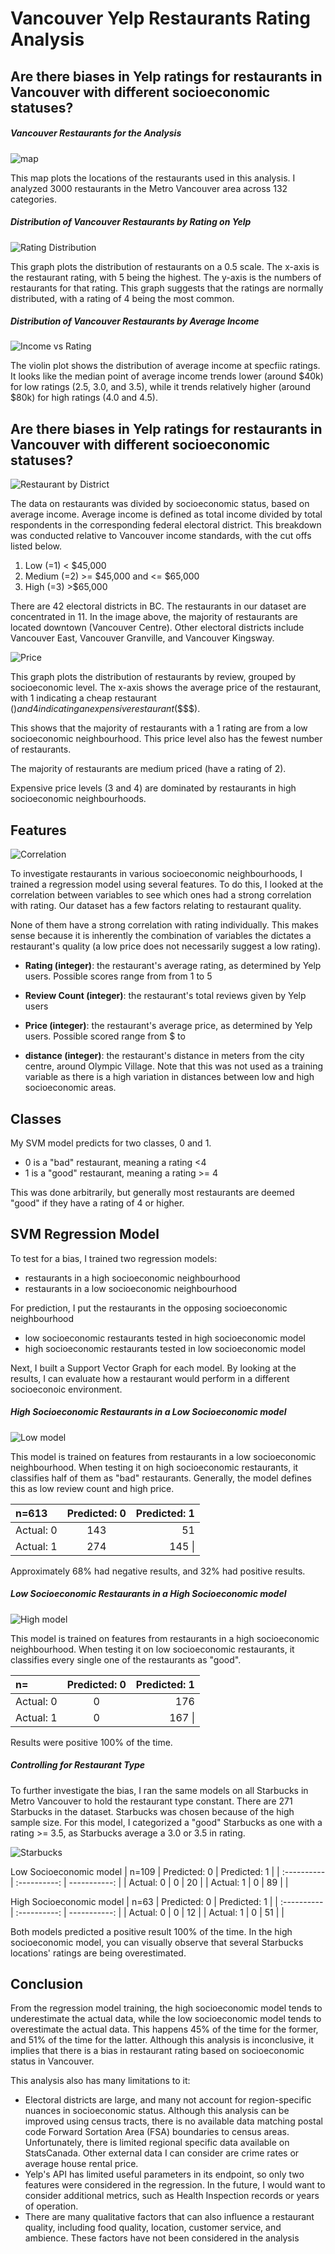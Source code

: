 # Vancouver Yelp Restaurants Rating Analysis




## Are there biases in Yelp ratings for restaurants in Vancouver with different socioeconomic statuses?

##### Vancouver Restaurants for the Analysis

![map](Figure_1.png)

This map plots the locations of the restaurants used in this analysis. I analyzed 3000 restaurants in the Metro Vancouver area across 132 categories.

##### Distribution of Vancouver Restaurants by Rating on Yelp

![Rating Distribution](Figure_4.png)

This graph plots the distribution of restaurants on a 0.5 scale. The x-axis is the restaurant rating, with 5 being the highest. The y-axis is the numbers of restaurants for that rating. This graph suggests that the ratings are normally distributed, with a rating of 4 being the most common.

##### Distribution of Vancouver Restaurants by Average Income

![Income vs Rating](Figure_8.png)

The violin plot shows the distribution of average income at specfiic ratings. It looks like the median point of average income trends lower (around $40k) for low ratings (2.5, 3.0, and 3.5), while it trends relatively higher (around $80k) for high ratings (4.0 and 4.5).



## Are there biases in Yelp ratings for restaurants in Vancouver with different socioeconomic statuses?

![Restaurant by District](Figure_3.png)

The data on restaurants was divided by socioeconomic status, based on average income. Average income is defined as total income divided by total respondents in the corresponding federal electoral district. This breakdown was conducted relative to Vancouver income standards, with the cut offs listed below.

1. Low (=1) < $45,000
2. Medium (=2) >= $45,000 and <= $65,000
3. High (=3) >$65,000

There are 42 electoral districts in BC. The restaurants in our dataset are concentrated in 11. In the image above, the majority of restaurants are located downtown (Vancouver Centre). Other electoral districts include Vancouver East, Vancouver Granville, and Vancouver Kingsway.

![Price](Figure_9.png)

This graph plots the distribution of restaurants by review, grouped by socioeconomic level. The x-axis shows the average price of the restaurant, with 1 indicating a cheap restaurant ($) and 4 indicating an expensive restaurant ($$$$). 

This shows that the majority of restaurants with a 1 rating are from a low socioeconomic neighbourhood. This price level also has the fewest number of restaurants. 

The majority of restaurants are medium priced (have a rating of 2). 

Expensive price levels (3 and 4) are dominated by restaurants in high socioeconomic neighbourhoods. 


## Features

![Correlation](Figure_2.png)

To investigate restaurants in various socioeconomic neighbourhoods, I trained a regression model using several features. To do this, I looked at the correlation between variables to see which ones had a strong correlation with rating. Our dataset has a few factors relating to restaurant quality. 

None of them have a strong correlation with rating individually. This makes sense because it is inherently the combination of variables the dictates a restaurant's quality (a low price does not necessarily suggest a low rating). 

- **Rating (integer)**: the restaurant's average rating, as determined by Yelp users. Possible scores range from from 1 to 5

- **Review Count (integer)**: the restaurant's total reviews given by Yelp users

- **Price (integer)**: the restaurant's average price, as determined by Yelp users. Possible scored range from $ to $$$$

- **distance (integer)**: the restaurant's distance in meters from the city centre, around Olympic Village. Note that this was not used as a training variable as there is a high variation in distances between low and high socioeconomic areas.



## Classes

My SVM model predicts for two classes, 0 and 1.

- 0 is a "bad" restaurant, meaning a rating <4
- 1 is a "good" restaurant, meaning a rating >= 4

This was done arbitrarily, but generally most restaurants are deemed "good" if they have a rating of 4 or higher.



## SVM Regression Model


To test for a bias, I trained two regression models:
- restaurants in a high socioeconomic neighbourhood
- restaurants in a low socioeconomic neighbourhood

For prediction, I put the restaurants in the opposing socioeconomic neighbourhood
- low socioeconomic restaurants tested in high socioeconomic model
- high socioeconomic restaurants tested in low socioeconomic model

Next, I built a Support Vector Graph for each model. By looking at the results, I can evaluate how a restaurant would perform in a different socioeconoic environment.


##### High Socioeconomic Restaurants in a Low Socioeconomic model

![Low model](Figure_10.png)

This model is trained on features from restaurants in a low socioeconomic neighbourhood. When testing it on high socioeconomic restaurants, it classifies half of them as "bad" restaurants. Generally, the model defines this as low review count and high price.

| n=613       | Predicted: 0 | Predicted: 1 |
| :---------- | :----------: | -----------: |
|  Actual: 0  | 143          | 51           |
|  Actual: 1  | 274          | 145       \| |

Approximately 68% had negative results, and 32% had positive results.


##### Low Socioeconomic Restaurants in a High Socioeconomic model

![High model](Figure_11.png)

This model is trained on features from restaurants in a high socioeconomic neighbourhood. When testing it on low socioeconomic restaurants, it classifies every single one of the restaurants as "good".

| n=       | Predicted: 0 | Predicted: 1 |
| :---------- | :----------: | -----------: |
|  Actual: 0  | 0            | 176          |
|  Actual: 1  | 0            | 167       \| |

Results were positive 100% of the time.

##### Controlling for Restaurant Type

To further investigate the bias, I ran the same models on all Starbucks in Metro Vancouver to hold the restaurant type constant. There are 271 Starbucks in the dataset. Starbucks was chosen because of the high sample size. For this model, I categorized a "good" Starbucks as one with a rating >= 3.5, as Starbucks average a 3.0 or 3.5 in rating.

![Starbucks](Figure_13.png)

Low Socioeconomic model
| n=109       | Predicted: 0 | Predicted: 1 |
| :---------- | :----------: | -----------: |
|  Actual: 0  | 0            | 20           |
|  Actual: 1  | 0            | 89        \| |

High Socioeconomic model
| n=63       | Predicted: 0 | Predicted: 1 |
| :---------- | :----------: | -----------: |
|  Actual: 0  | 0            | 12           |
|  Actual: 1  | 0            | 51        \| |

Both models predicted a positive result 100% of the time. In the high socioeconomic model, you can visually observe that several Starbucks locations' ratings are being overestimated.


## Conclusion

From the regression model training, the high socioeconomic model tends to underestimate the actual data, while the low socioeconomic model tends to overestimate the actual data. This happens 45% of the time for the former, and 51% of the time for the latter. Although this analysis is inconclusive, it implies that there is a bias in restaurant rating based on socioeconomic status in Vancouver. 

This analysis also has many limitations to it:
- Electoral districts are large, and many not account for region-specific nuances in socioeconomic status. Although this analysis can be improved using census tracts, there is no available data matching postal code Forward Sortation Area (FSA) boundaries to census areas. Unfortunately, there is limited regional specific data available on StatsCanada. Other external data I can consider are crime rates or average house rental price.
- Yelp's API has limited useful parameters in its endpoint, so only two features were considered in the regression. In the future, I would want to consider additional metrics, such as Health Inspection records or years of operation.
- There are many qualitative factors that can also influence a restaurant quality, including food quality, location, customer service, and ambience. These factors have not been considered in the analysis